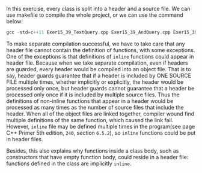 In this exercise, every class is split into a header and a source file. We can use makefile to compile the whole project, or we can use the command below:

```cpp
gcc -std=c++11 Exer15_39_TextQuery.cpp Exer15_39_AndQuery.cpp Exer15_39_OrQuery.cpp Exer15_39_NotQuery.cpp Exer15_39_Ouery.cpp Exer15_39.cpp -o ./obj/Exer15_39.exe
```

To make separate compilation successful, we have to take care that any header file cannot contain the definition of functions, with some exceptions. One of the exceptions is that definitions of ```inline``` functions could appear in header file. Because when we take separate compilation, even if headers are guarded, every header would be compiled into an object file. That is to say, header guards guarantee that if a header is included by ONE SOURCE FILE multiple times, whether implicitly or explicitly, the header would be processed only once, but header guards cannot guarantee that a header be processed only once if it is included by multiple source files. Thus the definitions of non-inline functions that appear in a header would be processed as many times as the number of source files that include the header. When all of the object files are linked together, compiler wound find multiple definitions of the same function, which caused the link fail. However, ```inline``` file may be defined multiple times in the program(see page C++ Primer 5th edition, ```240```, section ```6.5.2```), so ```inline``` functions could be put in header files.

Besides, this also explains why functions inside a class body, such as constructors that have empty function body, could reside in a header file: functions defined in the class are implicitly ```inline```.